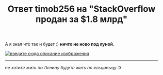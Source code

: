 ﻿---
title: "Ответ timob256 на \"StackOverflow продан за $1.8 млрд\""
se.owner.user_id: 23344
se.owner.display_name: "timob256"
se.owner.link: "https://ru.meta.stackoverflow.com/users/23344/timob256"
se.answer_id: 11730
se.question_id: 11558
se.post_type: answer
se.is_accepted: False
---
<p>А я знал что так и будет :) <strong>ничто не ново под луной</strong>.</p>
<p><a href="https://i.stack.imgur.com/GfXrW.jpg" rel="nofollow noreferrer"><img src="https://i.stack.imgur.com/GfXrW.jpg" alt="введите сюда описание изображения" /></a></p>
<hr />
<p><em>не хотите жить по Ленину будете жить по ельциныцу :3</em></p>
